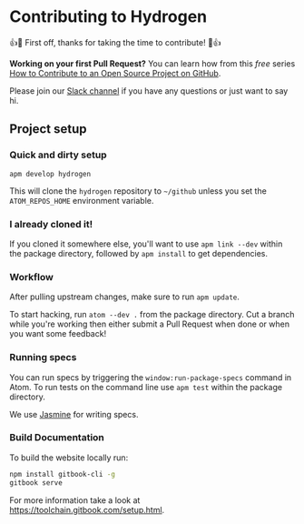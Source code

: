 # Contributing to Hydrogen

:+1::tada: First off, thanks for taking the time to contribute! :tada::+1:

**Working on your first Pull Request?** You can learn how from this *free* series
[How to Contribute to an Open Source Project on GitHub](https://egghead.io/courses/how-to-contribute-to-an-open-source-project-on-github).

Please join our [Slack channel](https://slackin-nteract.now.sh/) if you have any questions or just want to say hi.

## Project setup

### Quick and dirty setup

`apm develop hydrogen`

This will clone the `hydrogen` repository to `~/github` unless you set the
`ATOM_REPOS_HOME` environment variable.

### I already cloned it!

If you cloned it somewhere else, you'll want to use `apm link --dev` within the
package directory, followed by `apm install` to get dependencies.

### Workflow

After pulling upstream changes, make sure to run `apm update`.

To start hacking, run `atom --dev .` from the package directory.
Cut a branch while you're working then either submit a Pull Request when done
or when you want some feedback!

### Running specs

You can run specs by triggering the `window:run-package-specs` command in Atom. To run tests on the command line use `apm test` within the package directory.

We use [Jasmine](https://jasmine.github.io/2.5/introduction) for writing specs.

### Build Documentation

To build the website locally run:
```bash
npm install gitbook-cli -g
gitbook serve
```
For more information take a look at https://toolchain.gitbook.com/setup.html.
